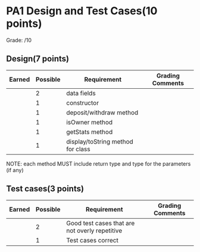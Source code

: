 # PA1 Design and Test Cases(10 points)

Grade: /10

## Design(7 points)

| Earned | Possible | Requirement                                                                 | Grading Comments |
|--------|----------|-----------------------------------------------------------------------------|------------------|
|        |     2     | data fields                               |                  |
|        |     1     | constructor |                  |
|        |     1     | deposit/withdraw method |                  |
|        |     1     | isOwner method |                  |
|        |     1     | getStats method |              |
|        |     1     | display/toString method for class|                  |
 
NOTE: each method MUST include return type and type for the parameters (if any)

## Test cases(3 points)

| Earned | Possible | Requirement                          | Grading Comments |
|--------|----------|--------------------------------------|------------------|
|        |     2     | Good test cases that are not overly repetitive    |                  |
|        |     1     | Test cases correct|                  |

